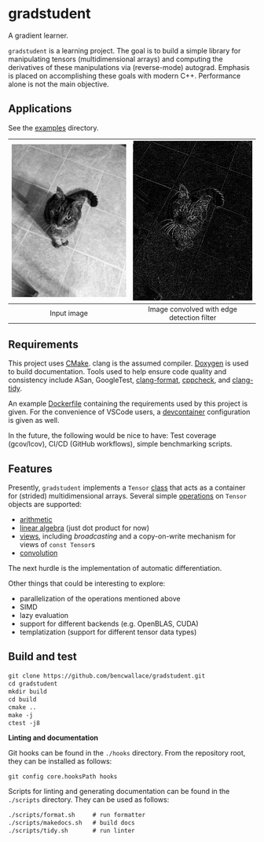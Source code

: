 # gradstudent

A gradient learner.

`gradstudent` is a learning project. The goal is to build a simple library for manipulating tensors (multidimensional arrays)
and computing the derivatives of these manipulations via (reverse-mode) autograd. Emphasis is placed on accomplishing these
goals with modern C++. Performance alone is not the main objective.

## Applications

See the [examples](examples/README.md) directory.

![Image 1](examples/image-processing/titus.png) | ![Image 2](examples/image-processing/titus_out.png)
:-------------------------:|:-------------------------:
Input image | Image convolved with edge detection filter

## Requirements

This project uses [CMake](CMakeLists.txt). clang is the assumed compiler. [Doxygen](Doxyfile) is used to build documentation.
Tools used to help ensure code quality and consistency include ASan, GoogleTest, [clang-format](scripts/format.sh), [cppcheck](scripts/lint.sh), and [clang-tidy](.clang-tidy).

An example [Dockerfile](./Dockerfile) containing the requirements used by this project is given. For the convenience
of VSCode users, a [devcontainer](./.devcontainer.json) configuration is given as well.

In the future, the following would be nice to have: Test coverage (gcov/lcov), CI/CD (GitHub workflows), simple benchmarking scripts.

## Features

Presently, `gradstudent` implements a `Tensor` [class](src/include/tensor.h) that acts as a container for (strided) multidimensional arrays.
Several simple [operations](src/include/ops.h) on `Tensor` objects are supported:

* [arithmetic](src/ops/arithmetic.cpp)
* [linear algebra](src/ops/linalg.cpp) (just dot product for now)
* [views](src/ops/views.cpp), including *broadcasting* and a copy-on-write mechanism for views of `const Tensor`s
* [convolution](src/ops/conv.cpp)

The next hurdle is the implementation of automatic differentiation.

Other things that could be interesting to explore:

* parallelization of the operations mentioned above
* SIMD
* lazy evaluation
* support for different backends (e.g. OpenBLAS, CUDA)
* templatization (support for different tensor data types)

## Build and test

```
git clone https://github.com/bencwallace/gradstudent.git
cd gradstudent
mkdir build
cd build
cmake ..
make -j
ctest -j8
```

**Linting and documentation**

Git hooks can be found in the `./hooks` directory. From the repository root, they can be installed as follows:

```
git config core.hooksPath hooks
```

Scripts for linting and generating documentation can be found in the `./scripts` directory. They can be used as follows:

```
./scripts/format.sh     # run formatter
./scripts/makedocs.sh   # build docs
./scripts/tidy.sh       # run linter
```
